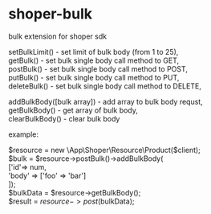 # shoper-bulk

bulk extension for shoper sdk  
  
setBulkLimit() - set limit of bulk body (from 1 to 25),  
getBulk() - set bulk single body call method to GET,  
postBulk() - set bulk single body call method to POST,   
putBulk() - set bulk single body call method to PUT,  
deleteBulk() - set bulk single body call method to DELETE,  
  
addBulkBody([bulk array]) - add array to bulk body requst,  
getBulkBody() - get array of bulk body,  
clearBulkBody() - clear bulk body   
  
example:  
  
  $resource = new \App\Shoper\Resource\Product($client);  
  $bulk = $resource->postBulk()->addBulkBody(    
   ['id'=> num,  
   'body' => ['foo' => 'bar']  
   ]);    
  $bulkData = $resource->getBulkBody();  
  $result = $resource->post($bulkData);  
